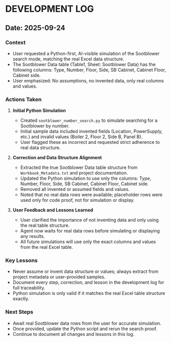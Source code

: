 
# DEVELOPMENT LOG

## Date: 2025-09-24

### Context
- User requested a Python-first, AI-visible simulation of the Sootblower search mode, matching the real Excel data structure.
- The Sootblower Data table (Table1, Sheet: Sootblower Data) has the following columns: Type, Number, Floor, Side, SB Cabinet, Cabinet Floor, Cabinet side.
- User emphasized: No assumptions, no invented data, only real columns and values.

### Actions Taken
1. **Initial Python Simulation**
   - Created `sootblower_number_search.py` to simulate searching for a Sootblower by number.
   - Initial sample data included invented fields (Location, PowerSupply, etc.) and invalid values (Boiler 2, Floor 2, Side B, Panel B).
   - User flagged these as incorrect and requested strict adherence to real data structure.

2. **Correction and Data Structure Alignment**
   - Extracted the true Sootblower Data table structure from `Workbook_Metadata.txt` and project documentation.
   - Updated the Python simulation to use only the columns: Type, Number, Floor, Side, SB Cabinet, Cabinet Floor, Cabinet side.
   - Removed all invented or assumed fields and values.
   - Noted that no real data rows were available; placeholder rows were used only for code proof, not for simulation or display.

3. **User Feedback and Lessons Learned**
   - User clarified the importance of not inventing data and only using the real table structure.
   - Agent now waits for real data rows before simulating or displaying any results.
   - All future simulations will use only the exact columns and values from the real Excel table.

### Key Lessons
- Never assume or invent data structure or values; always extract from project metadata or user-provided samples.
- Document every step, correction, and lesson in the development log for full traceability.
- Python simulation is only valid if it matches the real Excel table structure exactly.

### Next Steps
- Await real Sootblower data rows from the user for accurate simulation.
- Once provided, update the Python script and rerun the search proof.
- Continue to document all changes and lessons in this log.